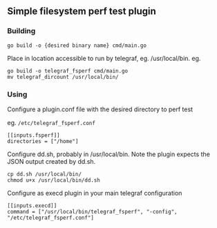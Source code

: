 ## Simple filesystem perf test plugin

### Building
`go build -o {desired binary name} cmd/main.go`

Place in location accessible to run by telegraf, eg. /usr/local/bin.
eg.

```
go build -o telegraf_fsperf cmd/main.go
mv telegraf_dircount /usr/local/bin/
```



### Using
Configure a plugin.conf file with the desired directory to perf test

eg. `/etc/telegraf_fsperf.conf`
```
[[inputs.fsperf]]
directories = ["/home"]
```

Configure dd.sh, probably in /usr/local/bin. Note the plugin expects the JSON
output created by dd.sh.
```
cp dd.sh /usr/local/bin/
chmod u+x /usr/local/bin/dd.sh
```


Configure as execd plugin in your main telegraf configuration
```
[[inputs.execd]]
command = ["/usr/local/bin/telegraf_fsperf", "-config", "/etc/telegraf_fsperf.conf"]
```


